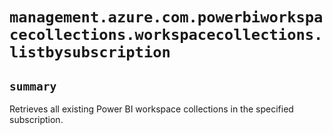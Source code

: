 # `management.azure.com.powerbiworkspacecollections.workspacecollections.listbysubscription`

## `summary`
Retrieves all existing Power BI workspace collections in the specified subscription.


